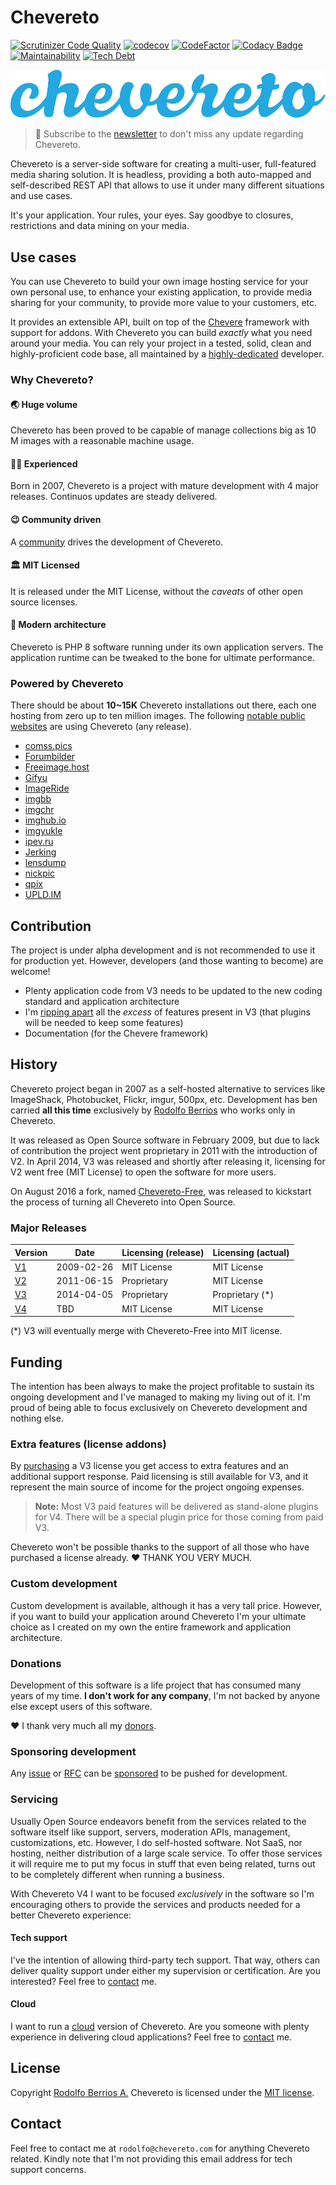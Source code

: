 # Chevereto

[![Scrutinizer Code
Quality](https://img.shields.io/scrutinizer/quality/g/chevereto/chevereto?style=flat-square)](https://scrutinizer-ci.com/g/chevereto/chevereto/?branch=master) [![codecov](https://img.shields.io/codecov/c/github/chevereto/chevereto?style=flat-square)](https://codecov.io/gh/chevereto/chevereto)
[![CodeFactor](https://img.shields.io/codefactor/grade/github/chevereto/chevereto?label=code%20grade&style=flat-square)](https://www.codefactor.io/repository/github/chevereto/chevereto)
[![Codacy Badge](https://img.shields.io/codacy/grade/9bc0696e742b438cabb258f9240cac66?style=flat-square)](https://www.codacy.com/gh/chevereto/chevereto?utm_source=github.com&utm_medium=referral&utm_content=chevere/chevere&utm_campaign=Badge_Grade)
[![Maintainability](https://img.shields.io/codeclimate/maintainability/Chevereto/chevereto?style=flat-square)](https://codeclimate.com/github/chevereto/chevereto)
[![Tech Debt](https://img.shields.io/codeclimate/tech-debt/Chevereto/chevereto?style=flat-square)](https://codeclimate.com/github/chevereto/chevereto)

![Chevereto](LOGO.svg)

> 🔔 Subscribe to the [newsletter](https://newsletter.chevereto.com/subscription?f=PmL892XuTdfErVq763PCycJQrvZ8PYc9JbsVUttqiPV1zXt6DDtf7lhepEStqE8LhGs8922ZYmGT7CYjMH5uSx23pL6Q) to don't miss any update regarding Chevereto.

Chevereto is a server-side software for creating a multi-user, full-featured media sharing solution. It is headless, providing a both auto-mapped and self-described REST API that allows to use it under many different situations and use cases.

It's your application. Your rules, your eyes. Say goodbye to closures, restrictions and data mining on your media.

## Use cases

You can use Chevereto to build your own image hosting service for your own personal use, to enhance your existing application, to provide media sharing for your community, to provide more value to your customers, etc.

It provides an extensible API, built on top of the [Chevere](https://chevere.org/) framework with support for addons. With Chevereto you can build _exactly_ what you need around your media. You can rely your project in a tested, solid, clean and highly-proficient code base, all maintained by a [highly-dedicated](https://github.com/rodolfoberrios) developer.

### Why Chevereto?

#### 🌏 Huge volume

Chevereto has been proved to be capable of manage collections big as 10 M images with a reasonable machine usage.

#### 🧔🏾 Experienced

Born in 2007, Chevereto is a project with mature development with 4 major releases. Continuos updates are steady delivered.

#### 😉 Community driven

A [community](https://chevereto.com/community/) drives the development of Chevereto.

#### 🏛 MIT Licensed

It is released under the MIT License, without the _caveats_ of other open source licenses.

#### 💎 Modern architecture

Chevereto is PHP 8 software running under its own application servers. The application runtime can be tweaked to the bone for ultimate performance.

### Powered by Chevereto

There should be about **10~15K** Chevereto installations out there, each one hosting from zero up to ten million images. The following [notable public websites](https://chevereto.com/community/threads/big-chevereto-hosts.8808/) are using Chevereto (any release).

- [comss.pics](https://comss.pics/)
- [Forumbilder](https://forumbilder.com/)
- [Freeimage.host](https://freeimage.host/)
- [Gifyu](https://gifyu.com/)
- [ImageRide](https://imageride.com/)
- [imgbb](https://imgbb.com/)
- [imgchr](https://imgchr.com/)
- [imghub.io](https://imghub.io/)
- [imgyukle](https://imgyukle.com/)
- [ipev.ru](https://ipev.ru/)
- [Jerking](https://jerking.empornium.ph/)
- [lensdump](https://lensdump.com/)
- [nickpic](https://nickpic.host/)
- [qpix](https://qpix.com/)
- [UPLD.IM](https://upld.im/)

## Contribution

The project is under alpha development and is not recommended to use it for production yet. However, developers (and those wanting to become) are welcome!

- Plenty application code from V3 needs to be updated to the new coding standard and application architecture
- I'm [ripping apart](https://chevereto.com/community/threads/features-to-deprecate-for-v4.11531/) all the _excess_ of features present in V3 (that plugins will be needed to keep some features)
- Documentation (for the Chevere framework)

## History

Chevereto project began in 2007 as a self-hosted alternative to services like ImageShack, Photobucket, Flickr, imgur, 500px, etc. Development has ben carried **all this time** exclusively by [Rodolfo Berrios](https://rodolfoberrios.com/) who works only in Chevereto.

It was released as Open Source software in February 2009, but due to lack of contribution the project went proprietary in 2011 with the introduction of V2. In April 2014, V3 was released and shortly after releasing it, licensing for V2 went free (MIT License) to open the software for more users.

On August 2016 a fork, named [Chevereto-Free](https://github.com/chevereto/chevereto-free), was released to kickstart the process of turning all Chevereto into Open Source.

### Major Releases

| Version                                            | Date       | Licensing (release) | Licensing (actual) |
| -------------------------------------------------- | ---------- | ------------------- | ------------------ |
| [V1](https://code.google.com/archive/p/chevereto/) | 2009-02-26 | MIT License         | MIT License        |
| [V2](https://github.com/chevereto/chevereto-2)     | 2011-06-15 | Proprietary         | MIT License        |
| [V3](https://chevereto.com/releases)               | 2014-04-05 | Proprietary         | Proprietary (*)    |
| [V4](https://github.com/chevereto/chevereto)       | TBD        | MIT License         | MIT License        |

(*) V3 will eventually merge with Chevereto-Free into MIT license.

## Funding

The intention has been always to make the project profitable to sustain its ongoing development and I've managed to making my living out of it. I'm proud of being able to focus exclusively on Chevereto development and nothing else.

### Extra features (license addons)

By [purchasing](https://chevereto.com/pricing/) a V3 license you get access to extra features and an additional support response. Paid licensing is still available for V3, and it represent the main source of income for the project ongoing expenses.

> **Note:** Most V3 paid features will be delivered as stand-alone plugins for V4. There will be a special plugin price for those coming from paid V3.

Chevereto won't be possible thanks to the support of all those who have purchased a license already. ❤ THANK YOU VERY MUCH.

### Custom development

Custom development is available, although it has a very tall price. However, if you want to build your application around Chevereto I'm your ultimate choice as I created on my own the entire framework and application architecture.

### Donations

Development of this software is a life project that has consumed many years of my time. **I don't work for any company**, I'm not backed by anyone else except users of this software.

❤ I thank very much all my [donors](DONORS.md).

### Sponsoring development

Any [issue](https://github.com/Chevereto/chevereto/issues) or [RFC](https://github.com/Chevereto/rfc-sourcing/blob/master/RFC.md) can be [sponsored](SPONSORS.md) to be pushed for development.

### Servicing

Usually Open Source endeavors benefit from the services related to the software itself like support, servers, moderation APIs, management, customizations, etc. However, I do self-hosted software. Not SaaS, nor hosting, neither distribution of a large scale service. To offer those services it will require me to put my focus in stuff that even being related, turns out to be completely different when running a business.

With Chevereto V4 I want to be focused _exclusively_ in the software so I'm encouraging others to provide the services and products needed for a better Chevereto experience:

#### Tech support

I've the intention of allowing third-party tech support. That way, others can deliver quality support under either my supervision or certification. Are you interested? Feel free to [contact](#contact) me.

#### Cloud

I want to run a [cloud](https://chevereto.cloud/) version of Chevereto. Are you someone with plenty experience in delivering cloud applications? Feel free to [contact](#contact) me.

## License

Copyright [Rodolfo Berrios A.](https://rodolfoberrios.com/) Chevereto is licensed under the [MIT license](LICENSE).

## Contact

Feel free to contact me at `rodolfo@chevereto.com` for anything Chevereto related. Kindly note that I'm not providing this email address for tech support concerns.
